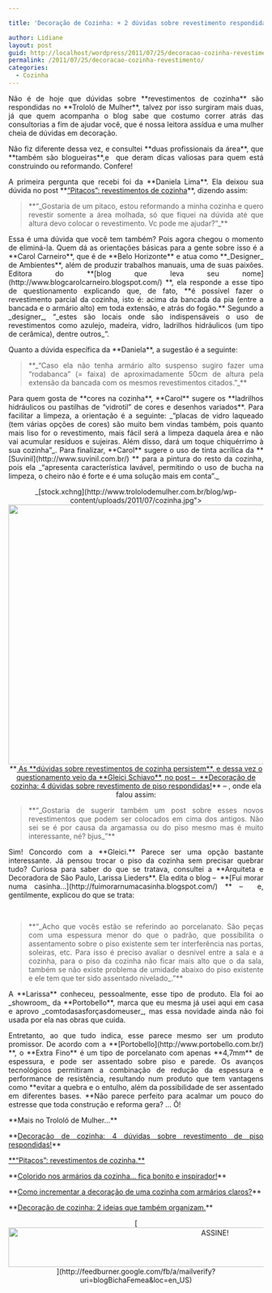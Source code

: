 ```yaml
---

title: 'Decoração de Cozinha: + 2 dúvidas sobre revestimento respondidas!'

author: Lidiane
layout: post
guid: http://localhost/wordpress/2011/07/25/decoracao-cozinha-revestimento/
permalink: /2011/07/25/decoracao-cozinha-revestimento/
categories:
  - Cozinha
---
```

<p style="text-align: justify;">
  Não é de hoje que dúvidas sobre **revestimentos de cozinha** são respondidas no **Trololó de Mulher**, talvez por isso surgiram mais duas, já que quem acompanha o blog sabe que costumo correr atrás das consultorias a fim de ajudar você, que é nossa leitora assídua e uma mulher cheia de dúvidas em decoração.
</p>

<p style="text-align: justify;" align="justify">
  Não fiz diferente dessa vez, e consultei **duas profissionais da área**, que **também são blogueiras**,e  que deram dicas valiosas para quem está construindo ou reformando. Confere!
</p>

<!--more-->

<p align="justify">
  A primeira pergunta que recebi foi da **Daniela Lima**. Ela deixou sua dúvida no post **<a href="http://www.trololodemulher.com.br/2009/07/23/decoracao-revestimento-cozinha/">“Pitacos”: revestimentos de cozinha</a>**, dizendo assim:
</p>

> <p align="justify">
>   **“_Gostaria de um pitaco, estou reformando a minha cozinha e quero revestir somente a área molhada, só que fiquei na dúvida até que altura devo colocar o revestimento. Vc pode me ajudar?”_**
> </p>

<p align="justify">
  Essa é uma dúvida que você tem também? Pois agora chegou o momento de eliminá-la. Quem dá as orientações básicas para a gente sobre isso é a **Carol Carneiro**, que é de **Belo Horizonte** e atua como **_Designer_ de Ambientes**, além de produzir trabalhos manuais, uma de suas paixões. Editora do **[blog que leva seu nome](http://www.blogcarolcarneiro.blogspot.com/) **, ela responde a esse tipo de questionamento explicando que, de fato, **é possível fazer o revestimento parcial da cozinha, isto é: acima da bancada da pia (entre a bancada e o armário alto) em toda extensão, e atrás do fogão.** Segundo a _designer_, “_estes são locais onde são indispensáveis o uso de revestimentos como azulejo, madeira, vidro, ladrilhos hidráulicos (um tipo de cerâmica), dentre outros_”.
</p>

<p align="justify">
  Quanto a dúvida específica da **Daniela**, a sugestão é a seguinte:
</p>

> <p align="justify">
>   **_“Caso ela não tenha armário alto suspenso sugiro fazer uma &#8220;rodabanca&#8221; (= faixa) de aproximadamente 50cm de altura pela extensão da bancada com os mesmos revestimentos citados.”_**
> </p>

<p align="justify">
  Para quem gosta de **cores na cozinha**, **Carol** sugere os **ladrilhos hidráulicos ou pastilhas de “vidrotil” de cores e desenhos variados**. Para facilitar a limpeza, a orientação é a seguinte: _“placas de vidro laqueado (tem várias opções de cores) são muito bem vindas também, pois quanto mais liso for o revestimento, mais fácil será a limpeza daquela área e não vai acumular resíduos e sujeiras. Além disso, dará um toque chiquérrimo à sua cozinha”_. Para finalizar, **Carol** sugere o uso de tinta acrílica da **[Suvinil](http://www.suvinil.com.br/) ** para a pintura do resto da cozinha, pois ela _“apresenta característica lavável, permitindo o uso de bucha na limpeza, o cheiro não é forte e é uma solução mais em conta”._
</p>

<p align="center">
  _[stock.xchng](http://www.trololodemulher.com.br/blog/wp-content/uploads/2011/07/cozinha.jpg"><img class="alignnone size-full wp-image-6673" title="cozinha" src="http://www.trololodemulher.com.br/blog/wp-content/uploads/2011/07/cozinha.jpg" alt="" width="600" height="512" /></a><br /> **<a href="http://www.sxc.hu/) **_
</p>

<p align="justify">
  As **dúvidas sobre revestimentos de cozinha persistem**, e dessa vez o questionamento veio da **Gleici Schiavo**, no post &#8211;  **<a href="http://www.trololodemulher.com.br/2011/02/21/revestimento-piso-cozinha/">Decoração de cozinha: 4 dúvidas sobre revestimento de piso respondidas!</a>** &#8211; , onde ela falou assim:
</p>

> <p align="justify">
>   **“_Gostaria de sugerir também um post sobre esses novos revestimentos que podem ser colocados em cima dos antigos. Não sei se é por causa da argamassa ou do piso mesmo mas é muito interessante, né? bjus_”**
> </p>

<p align="justify">
  Sim! Concordo com a **Gleici.** Parece ser uma opção bastante interessante. Já pensou trocar o piso da cozinha sem precisar quebrar tudo? Curiosa para saber do que se tratava, consultei a **Arquiteta e Decoradora de São Paulo, Larissa Lieders**. Ela edita o blog &#8211;  **[Fui morar numa casinha…](http://fuimorarnumacasinha.blogspot.com/) ** &#8211;  e, gentilmente, explicou do que se trata:
</p>

&nbsp;

> <p align="justify">
>   **“_Acho que vocês estão se referindo ao porcelanato. São peças com uma espessura menor do que o padrão, que possibilita o assentamento sobre o piso existente sem ter interferência nas portas, soleiras, etc. Para isso é preciso avaliar o desnível entre a sala e a cozinha, para o piso da cozinha não ficar mais alto que o da sala, também se não existe problema de umidade abaixo do piso existente e ele tem que ter sido assentado nivelado_.”**
> </p>

<p align="justify">
  A **Larissa** conheceu, pessoalmente, esse tipo de produto. Ela foi ao _showroom_ da **Portobello**, marca que eu mesma já usei aqui em casa e aprovo _comtodasasforçasdomeuser_, mas essa novidade ainda não foi usada por ela nas obras que cuida.
</p>

<p align="justify">
  Entretanto, ao que tudo indica, esse parece mesmo ser um produto promissor. De acordo com a **[Portobello](http://www.portobello.com.br/) **, o **Extra Fino** é um tipo de porcelanato com apenas **4,7mm** de espessura, e pode ser assentado sobre piso e parede. Os avanços tecnológicos permitiram a combinação de redução da espessura e performance de resistência, resultando num produto que tem vantagens como **evitar a quebra e o entulho, além da possibilidade de ser assentado em diferentes bases. **Não parece perfeito para acalmar um pouco do estresse que toda construção e reforma gera? … Ô!
</p>

<p align="justify">
  **Mais no Trololó de Mulher…**
</p>

<p align="justify">
  **<a href="http://www.trololodemulher.com.br/2011/02/21/revestimento-piso-cozinha/">Decoração de cozinha: 4 dúvidas sobre revestimento de piso respondidas!</a>**
</p>

<p align="justify">
  <a href="http://www.trololodemulher.com.br/2009/07/23/decoracao-revestimento-cozinha/">**“Pitacos”: revestimentos de cozinha.**</a>
</p>

<p align="justify">
  **<a href="http://www.trololodemulher.com.br/2011/06/13/cozinha-moveis-cor/">Colorido nos armários da cozinha… fica bonito e inspirador!</a>**
</p>

<p align="justify">
  **<a href="http://www.trololodemulher.com.br/2011/02/28/decoracao-de-cozinha-clara/">Como incrementar a decoração de uma cozinha com armários claros?</a>**
</p>

<p align="justify">
  **<a href="http://www.trololodemulher.com.br/2010/12/20/decoracao-de-cozinha/">Decoração de cozinha: 2 ideias que também organizam.</a>**
</p>

<p align="center">
  [<img class="alignnone size-full wp-image-10439" src="http://www.trololodemulher.com.br/blog/wp-content/uploads/2014/09/ASSINE.png" alt="ASSINE!" width="800" height="78" />](http://feedburner.google.com/fb/a/mailverify?uri=blogBichaFemea&loc=en_US) 
</p>

&nbsp;

&nbsp;